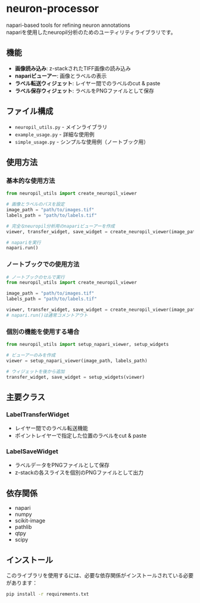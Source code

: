 # neuron-processor
napari-based tools for refining neuron annotations \
napariを使用したneuropil分析のためのユーティリティライブラリです。

## 機能

- **画像読み込み**: z-stackされたTIFF画像の読み込み
- **napariビューアー**: 画像とラベルの表示
- **ラベル転送ウィジェット**: レイヤー間でのラベルのcut & paste
- **ラベル保存ウィジェット**: ラベルをPNGファイルとして保存

## ファイル構成

- `neuropil_utils.py` - メインライブラリ
- `example_usage.py` - 詳細な使用例
- `simple_usage.py` - シンプルな使用例（ノートブック用）

## 使用方法

### 基本的な使用方法

```python
from neuropil_utils import create_neuropil_viewer

# 画像とラベルのパスを設定
image_path = "path/to/images.tif"
labels_path = "path/to/labels.tif"

# 完全なneuropil分析用のnapariビューアーを作成
viewer, transfer_widget, save_widget = create_neuropil_viewer(image_path, labels_path)

# napariを実行
napari.run()
```

### ノートブックでの使用方法

```python
# ノートブックのセルで実行
from neuropil_utils import create_neuropil_viewer

image_path = "path/to/images.tif"
labels_path = "path/to/labels.tif"

viewer, transfer_widget, save_widget = create_neuropil_viewer(image_path, labels_path)
# napari.run()は通常コメントアウト
```

### 個別の機能を使用する場合

```python
from neuropil_utils import setup_napari_viewer, setup_widgets

# ビューアーのみを作成
viewer = setup_napari_viewer(image_path, labels_path)

# ウィジェットを後から追加
transfer_widget, save_widget = setup_widgets(viewer)
```

## 主要クラス

### LabelTransferWidget
- レイヤー間でのラベル転送機能
- ポイントレイヤーで指定した位置のラベルをcut & paste

### LabelSaveWidget
- ラベルデータをPNGファイルとして保存
- z-stackの各スライスを個別のPNGファイルとして出力

## 依存関係

- napari
- numpy
- scikit-image
- pathlib
- qtpy
- scipy

## インストール

このライブラリを使用するには、必要な依存関係がインストールされている必要があります：

```bash
pip install -r requirements.txt
```
